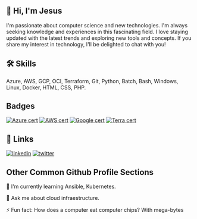 ## 🚀 Hi, I'm Jesus
I'm passionate about computer science and new technologies. I'm always seeking knowledge and experiences in this fascinating field. I love staying updated with the latest trends and exploring new tools and concepts. If you share my interest in technology, I'll be delighted to chat with you!


## 🛠 Skills
Azure, AWS, GCP, OCI, Terraform, Git, Python, Batch, Bash, Windows, Linux, Docker, HTML, CSS, PHP.


## Badges
[![Azure cert](https://img.shields.io/badge/Azure-DevOpsExpert-blue.svg)](https://learn.microsoft.com/es-es/users/jesushuerta/credentials/6d4876d574a5db64)
[![AWS cert](https://img.shields.io/badge/AWS-SolutionArchitect-yellow.svg)](https://www.credly.com/badges/842cb9ef-4c20-4de3-9dd4-fbd0bf1d3a22/public_url)
[![Google cert](https://img.shields.io/badge/Google-EngineerAssociate-green.svg)](https://google.accredible.com/b93a4447-95c1-4ac2-8a36-5a866c35a48f)
[![Terra cert](https://img.shields.io/badge/Terraform-Associate-purple.svg)](https://www.credly.com/badges/8a6ecdc8-0fed-4d53-a4b6-9e5d001bb15f/public_url)

## 🔗 Links
[![linkedin](https://img.shields.io/badge/linkedin-0A66C2?style=for-the-badge&logo=linkedin&logoColor=white)](https://www.linkedin.com/in/jesus-huerta-meza/)
[![twitter](https://img.shields.io/badge/twitter-1DA1F2?style=for-the-badge&logo=twitter&logoColor=white)](https://twitter.com/Jesushm_it)

## Other Common Github Profile Sections

🧠 I'm currently learning Ansible, Kubernetes.

💬 Ask me about cloud infraestructure.

⚡️ Fun fact: How does a computer eat computer chips? With mega-bytes

